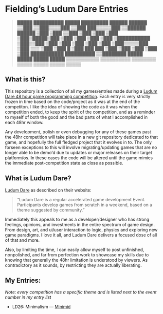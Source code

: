 # Fielding’s Ludum Dare Entries

>   █████       ██████████         █████   █████████   ██████   ██████
>  ▒▒███       ▒▒███▒▒▒▒███       ▒▒███   ███▒▒▒▒▒███ ▒▒██████ ██████
>   ▒███        ▒███   ▒▒███       ▒███  ▒███    ▒███  ▒███▒█████▒███
>   ▒███        ▒███    ▒███       ▒███  ▒███████████  ▒███▒▒███ ▒███
>   ▒███        ▒███    ▒███       ▒███  ▒███▒▒▒▒▒███  ▒███ ▒▒▒  ▒███
>   ▒███      █ ▒███    ███  ███   ▒███  ▒███    ▒███  ▒███      ▒███
>   ███████████ ██████████  ▒▒████████   █████   █████ █████     █████
>  ▒▒▒▒▒▒▒▒▒▒▒ ▒▒▒▒▒▒▒▒▒▒    ▒▒▒▒▒▒▒▒   ▒▒▒▒▒   ▒▒▒▒▒ ▒▒▒▒▒     ▒▒▒▒▒

## What is this?
This repository is a collection of all my games/entries made during a [Ludum
Dare 48 hour game programming competition](http://www.ludumdare.com/). Each
entry is very strictly frozen in time based on the code/project as it was
at the end of the competiton. I like the idea of showing the code as it was
when the competition ended, to keep the spirit of the competition, and as a
reminder to myself of both the good and the bad parts of what I accomplished
in each 48hr window.

Any development, polish or even debugging for any of these games past the 48hr
competition will take place in a new git repository dedicated to that game, and 
hopefully the full fledged project that it evolves in to. The only forseen
exceptions to this will involve migrating/updating games that are no longer
able to be demo'd due to updates or major releases on their target platform/os.
In these cases the code will be altered until the game mimics the immediate
post-competition state as close as possible.


## What is Ludum Dare?
 [Ludum Dare](http://www.ludumdare.com) as described on their website:

> “Ludum Dare is a regular accelerated game development Event.  Participants
> develop games from scratch in a weekend, based on a theme suggested by
> community.”

Immediately this appeals to me as a developer/designer who has strong feelings,
opinions, and investments in the entire spectrum of game design. From design,
art, and ui/user interaction to logic, physics and exploring new game paradigms.
I love it all, and Ludum Dare delivers a focused dose of all of that and more.

Also, by limiting the time, I can easily allow myself to post unfinished,
nonpolished, and far from perfection work to showcase my skills due to knowing
that generally the 48hr limitation is understood by viewers. As contradictory
as it sounds, by restricting they are actually liberating.


## My Entries:

*Note: every competition has a specific theme and is listed next to the event
number in my entry list*

* LD26: Minimalism — [Minimid](ld26)



